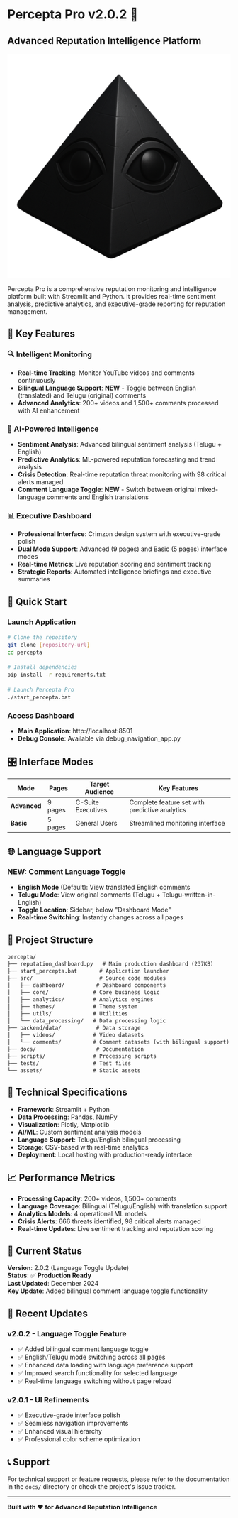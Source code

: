 # Percepta Pro v2.0.2 🎯
## Advanced Reputation Intelligence Platform

![Percepta Pro](assets/images/percepta_logo.png)

Percepta Pro is a comprehensive reputation monitoring and intelligence platform built with Streamlit and Python. It provides real-time sentiment analysis, predictive analytics, and executive-grade reporting for reputation management.

## 🌟 Key Features

### **🔍 Intelligent Monitoring**
- **Real-time Tracking**: Monitor YouTube videos and comments continuously
- **Bilingual Language Support**: **NEW** - Toggle between English (translated) and Telugu (original) comments
- **Advanced Analytics**: 200+ videos and 1,500+ comments processed with AI enhancement

### **🧠 AI-Powered Intelligence**
- **Sentiment Analysis**: Advanced bilingual sentiment analysis (Telugu + English)
- **Predictive Analytics**: ML-powered reputation forecasting and trend analysis
- **Crisis Detection**: Real-time reputation threat monitoring with 98 critical alerts managed
- **Comment Language Toggle**: **NEW** - Switch between original mixed-language comments and English translations

### **📊 Executive Dashboard**
- **Professional Interface**: Crimzon design system with executive-grade polish
- **Dual Mode Support**: Advanced (9 pages) and Basic (5 pages) interface modes
- **Real-time Metrics**: Live reputation scoring and sentiment tracking
- **Strategic Reports**: Automated intelligence briefings and executive summaries

## 🚀 Quick Start

### **Launch Application**
```bash
# Clone the repository
git clone [repository-url]
cd percepta

# Install dependencies
pip install -r requirements.txt

# Launch Percepta Pro
./start_percepta.bat
```

### **Access Dashboard**
- **Main Application**: http://localhost:8501
- **Debug Console**: Available via debug_navigation_app.py

## 🎛️ Interface Modes

| Mode | Pages | Target Audience | Key Features |
|------|-------|----------------|--------------|
| **Advanced** | 9 pages | C-Suite Executives | Complete feature set with predictive analytics |
| **Basic** | 5 pages | General Users | Streamlined monitoring interface |

## 🌐 Language Support

### **NEW: Comment Language Toggle**
- **English Mode** (Default): View translated English comments
- **Telugu Mode**: View original comments (Telugu + Telugu-written-in-English)
- **Toggle Location**: Sidebar, below "Dashboard Mode"
- **Real-time Switching**: Instantly changes across all pages

## 📁 Project Structure

```
percepta/
├── reputation_dashboard.py   # Main production dashboard (237KB)
├── start_percepta.bat       # Application launcher
├── src/                     # Source code modules
│   ├── dashboard/          # Dashboard components
│   ├── core/              # Core business logic  
│   ├── analytics/         # Analytics engines
│   ├── themes/            # Theme system
│   ├── utils/             # Utilities
│   └── data_processing/   # Data processing logic
├── backend/data/           # Data storage
│   ├── videos/            # Video datasets
│   └── comments/          # Comment datasets (with bilingual support)
├── docs/                   # Documentation
├── scripts/               # Processing scripts
├── tests/                 # Test files
└── assets/                # Static assets
```

## 🔧 Technical Specifications

- **Framework**: Streamlit + Python
- **Data Processing**: Pandas, NumPy
- **Visualization**: Plotly, Matplotlib
- **AI/ML**: Custom sentiment analysis models
- **Language Support**: Telugu/English bilingual processing
- **Storage**: CSV-based with real-time analytics
- **Deployment**: Local hosting with production-ready interface

## 📈 Performance Metrics

- **Processing Capacity**: 200+ videos, 1,500+ comments
- **Language Coverage**: Bilingual (Telugu/English) with translation support
- **Analytics Models**: 4 operational ML models
- **Crisis Alerts**: 666 threats identified, 98 critical alerts managed
- **Real-time Updates**: Live sentiment tracking and reputation scoring

## 🎯 Current Status

**Version**: 2.0.2 (Language Toggle Update)  
**Status**: ✅ **Production Ready**  
**Last Updated**: December 2024  
**Key Update**: Added bilingual comment language toggle functionality

## 🚀 Recent Updates

### **v2.0.2 - Language Toggle Feature**
- ✅ Added bilingual comment language toggle
- ✅ English/Telugu mode switching across all pages
- ✅ Enhanced data loading with language preference support
- ✅ Improved search functionality for selected language
- ✅ Real-time language switching without page reload

### **v2.0.1 - UI Refinements**
- ✅ Executive-grade interface polish
- ✅ Seamless navigation improvements
- ✅ Enhanced visual hierarchy
- ✅ Professional color scheme optimization

## 📞 Support

For technical support or feature requests, please refer to the documentation in the `docs/` directory or check the project's issue tracker.

---

**Built with ❤️ for Advanced Reputation Intelligence** 